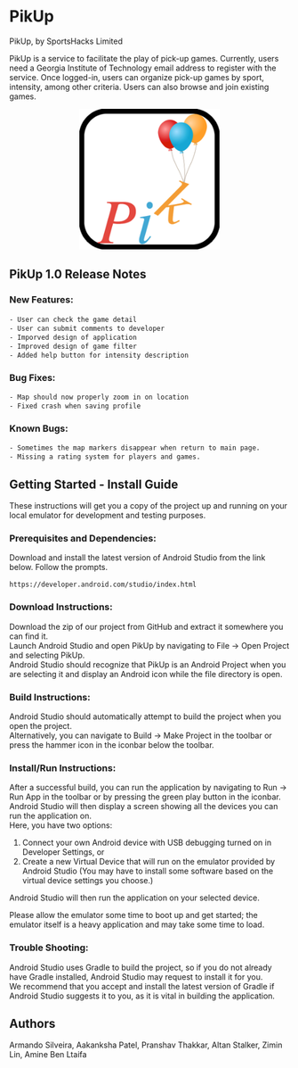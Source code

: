 # PikUp

PikUp, by SportsHacks Limited

PikUp is a service to facilitate the play of pick-up games. Currently, users need a Georgia Institute of Technology email address to register with the service. Once logged-in, users can organize pick-up games by sport, intensity, among other criteria. Users can also browse and join existing games.

<p align="center">
  <img src="./PikUpLogo.png" width="50%"/>
</p>

## PikUp 1.0 Release Notes

### New Features:

	- User can check the game detail
	- User can submit comments to developer
	- Imporved design of application
	- Improved design of game filter
	- Added help button for intensity description
    
### Bug Fixes:
	- Map should now properly zoom in on location
	- Fixed crash when saving profile

### Known Bugs:
	- Sometimes the map markers disappear when return to main page.
	- Missing a rating system for players and games.


## Getting Started - Install Guide

These instructions will get you a copy of the project up and running on your local emulator for development and testing purposes.

### Prerequisites and Dependencies:
Download and install the latest version of Android Studio from the link below. Follow the prompts.
```
https://developer.android.com/studio/index.html
```

### Download Instructions:
Download the zip of our project from GitHub and extract it somewhere you can find it. <br />
Launch Android Studio and open PikUp by navigating to File -> Open Project and selecting PikUp.<br />
Android Studio should recognize that PikUp is an Android Project when you are selecting it and display an Android icon while the file directory is open.<br />

### Build Instructions:
Android Studio should automatically attempt to build the project when you open the project.<br />
Alternatively, you can navigate to Build -> Make Project in the toolbar or press the hammer icon in the iconbar below the toolbar.<br />

### Install/Run Instructions:
After a successful build, you can run the application by navigating to Run -> Run App in the toolbar or by pressing the green play button in the iconbar.<br />
Android Studio will then display a screen showing all the devices you can run the application on.<br />
Here, you have two options:<br />
 1. Connect your own Android device with USB debugging turned on in Developer Settings, or <br />
 2. Create a new Virtual Device that will run on the emulator provided by Android Studio (You may have to install some software based on the virtual device settings you choose.) <br />
 
Android Studio will then run the application on your selected device.<br />
                            
Please allow the emulator some time to boot up and get started; the emulator itself is a heavy application and may take some time to load.

### Trouble Shooting:
Android Studio uses Gradle to build the project, so if you do not already have Gradle installed, Android Studio may request to install it for you.<br />
We recommend that you accept and install the latest version of Gradle if Android Studio suggests it to you, as it is vital in building the application.<br />

## Authors
Armando Silveira, Aakanksha Patel, Pranshav Thakkar, Altan Stalker, Zimin Lin, Amine Ben Ltaifa
